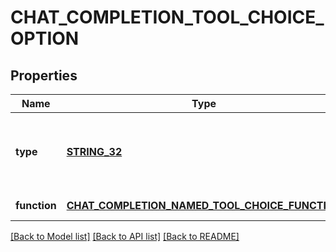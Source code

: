 # CHAT_COMPLETION_TOOL_CHOICE_OPTION

## Properties
Name | Type | Description | Notes
------------ | ------------- | ------------- | -------------
**type** | [**STRING_32**](STRING_32.md) | The type of the tool. Currently, only &#x60;function&#x60; is supported. | [default to null]
**function** | [**CHAT_COMPLETION_NAMED_TOOL_CHOICE_FUNCTION**](ChatCompletionNamedToolChoice_function.md) |  | [default to null]

[[Back to Model list]](../README.md#documentation-for-models) [[Back to API list]](../README.md#documentation-for-api-endpoints) [[Back to README]](../README.md)


